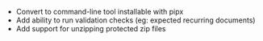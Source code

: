 - Convert to command-line tool installable with pipx
- Add ability to run validation checks (eg: expected recurring documents)
- Add support for unzipping protected zip files